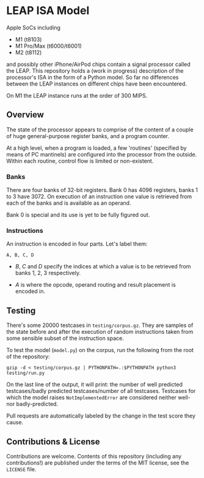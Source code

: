 # LEAP ISA Model

Apple SoCs including

 * M1 (t8103)
 * M1 Pro/Max (t6000/t6001)
 * M2 (t8112)

and possibly other iPhone/AirPod chips contain a signal processor called the LEAP. This repository holds a (work in progress) description of the processor's ISA in the form of a Python model. So far no differences between the LEAP instances on different chips have been encountered.

On M1 the LEAP instance runs at the order of 300 MIPS.

## Overview

The state of the processor appears to comprise of the content of a couple of huge general-purpose register banks, and a program counter.

At a high level, when a program is loaded, a few 'routines' (specified by means of PC mantinels) are configured into the processor from the outside. Within each routine, control flow is limited or non-existent.

### Banks

There are four banks of 32-bit registers. Bank 0 has 4096 registers, banks 1 to 3 have 3072. On execution of an instruction one value is retrieved from each of the banks and is available as an operand.

Bank 0 is special and its use is yet to be fully figured out.

### Instructions

An instruction is encoded in four parts. Let's label them:

    A, B, C, D

 * *B*, *C* and *D* specify the indices at which a value is to be retrieved from banks 1, 2, 3 respectively.

 * *A* is where the opcode, operand routing and result placement is encoded in.

## Testing

There's some 20000 testcases in `testing/corpus.gz`. They are samples of the state before and after the execution of random instructions taken from some sensible subset of the instruction space.

To test the model (`model.py`) on the corpus, run the following from the root of the repository:

    gzip -d < testing/corpus.gz | PYTHONPATH=.:$PYTHONPATH python3 testing/run.py

On the last line of the output, it will print: the number of well predicted testcases/badly predicted testcases/number of all testcases. Testcases for which the model raises `NotImplementedError` are considered neither well- nor badly-predicted.

Pull requests are automatically labeled by the change in the test score they cause.

## Contributions & License

Contributions are welcome. Contents of this repository (including any contributions!) are published under the terms of the MIT license, see the `LICENSE` file.
